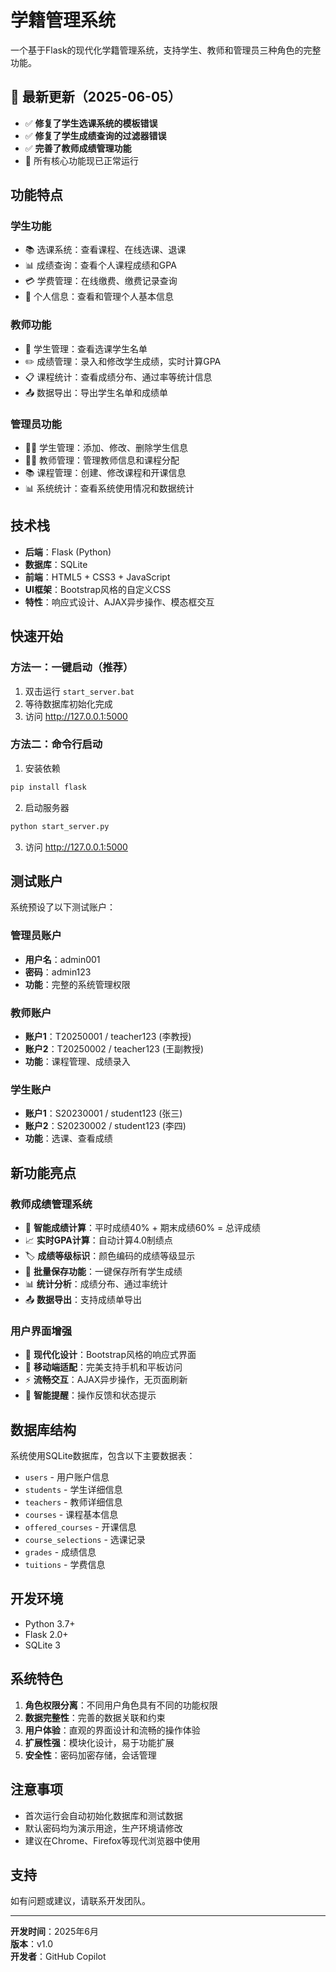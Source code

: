 # 学籍管理系统

一个基于Flask的现代化学籍管理系统，支持学生、教师和管理员三种角色的完整功能。

## 🎉 最新更新（2025-06-05）
- ✅ **修复了学生选课系统的模板错误**
- ✅ **修复了学生成绩查询的过滤器错误**
- ✅ **完善了教师成绩管理功能**
- 🔧 所有核心功能现已正常运行

## 功能特点

### 学生功能
- 📚 选课系统：查看课程、在线选课、退课
- 📊 成绩查询：查看个人课程成绩和GPA
- 💳 学费管理：在线缴费、缴费记录查询
- 👤 个人信息：查看和管理个人基本信息

### 教师功能
- 👥 学生管理：查看选课学生名单
- ✏️ 成绩管理：录入和修改学生成绩，实时计算GPA
- 📋 课程统计：查看成绩分布、通过率等统计信息
- 📤 数据导出：导出学生名单和成绩单

### 管理员功能
- 🧑‍🎓 学生管理：添加、修改、删除学生信息
- 👨‍🏫 教师管理：管理教师信息和课程分配
- 📚 课程管理：创建、修改课程和开课信息
- 📊 系统统计：查看系统使用情况和数据统计

## 技术栈

- **后端**：Flask (Python)
- **数据库**：SQLite
- **前端**：HTML5 + CSS3 + JavaScript
- **UI框架**：Bootstrap风格的自定义CSS
- **特性**：响应式设计、AJAX异步操作、模态框交互

## 快速开始

### 方法一：一键启动（推荐）
1. 双击运行 `start_server.bat`
2. 等待数据库初始化完成
3. 访问 http://127.0.0.1:5000

### 方法二：命令行启动
1. 安装依赖
```bash
pip install flask
```

2. 启动服务器
```bash
python start_server.py
```

3. 访问 http://127.0.0.1:5000

## 测试账户

系统预设了以下测试账户：

### 管理员账户
- **用户名**：admin001
- **密码**：admin123
- **功能**：完整的系统管理权限

### 教师账户
- **账户1**：T20250001 / teacher123 (李教授)
- **账户2**：T20250002 / teacher123 (王副教授)
- **功能**：课程管理、成绩录入

### 学生账户
- **账户1**：S20230001 / student123 (张三)
- **账户2**：S20230002 / student123 (李四)
- **功能**：选课、查看成绩

## 新功能亮点

### 教师成绩管理系统
- 🎯 **智能成绩计算**：平时成绩40% + 期末成绩60% = 总评成绩
- 📈 **实时GPA计算**：自动计算4.0制绩点
- 🏷️ **成绩等级标识**：颜色编码的成绩等级显示
- 💾 **批量保存功能**：一键保存所有学生成绩
- 📊 **统计分析**：成绩分布、通过率统计
- 📤 **数据导出**：支持成绩单导出

### 用户界面增强
- 🎨 **现代化设计**：Bootstrap风格的响应式界面
- 📱 **移动端适配**：完美支持手机和平板访问
- ⚡ **流畅交互**：AJAX异步操作，无页面刷新
- 🔔 **智能提醒**：操作反馈和状态提示

## 数据库结构

系统使用SQLite数据库，包含以下主要数据表：
- `users` - 用户账户信息
- `students` - 学生详细信息
- `teachers` - 教师详细信息
- `courses` - 课程基本信息
- `offered_courses` - 开课信息
- `course_selections` - 选课记录
- `grades` - 成绩信息
- `tuitions` - 学费信息

## 开发环境

- Python 3.7+
- Flask 2.0+
- SQLite 3

## 系统特色

1. **角色权限分离**：不同用户角色具有不同的功能权限
2. **数据完整性**：完善的数据关联和约束
3. **用户体验**：直观的界面设计和流畅的操作体验
4. **扩展性强**：模块化设计，易于功能扩展
5. **安全性**：密码加密存储，会话管理

## 注意事项

- 首次运行会自动初始化数据库和测试数据
- 默认密码均为演示用途，生产环境请修改
- 建议在Chrome、Firefox等现代浏览器中使用

## 支持

如有问题或建议，请联系开发团队。

---
**开发时间**：2025年6月  
**版本**：v1.0  
**开发者**：GitHub Copilot
